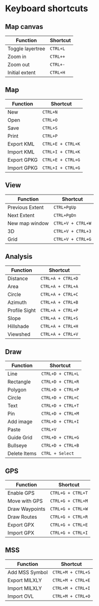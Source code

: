 # Keyboard shortcuts

## Map canvas
| Function         | Shortcut          |
|------------------|-------------------|
| Toggle layertree | `CTRL+L`          |
| Zoom in          | `CTRL++`          |
| Zoom out         | `CTRL+-`          |
| Initial extent   | `CTRL+H`          |

## Map
| Function         | Shortcut          |
|------------------|-------------------|
| New              | `CTRL+N`          |
| Open             | `CTRL+O`          |
| Save             | `CTRL+S`          |
| Print            | `CTRL+P`          |
| Export KML       | `CTRL+E + CTRL+K` |
| Import KML       | `CTRL+I + CTRL+K` |
| Export GPKG      | `CTRL+E + CTRL+G` |
| Import GPKG      | `CTRL+I + CTRL+G` |

## View
| Function         | Shortcut          |
|------------------|-------------------|
| Previous Extent  | `CTRL+PgUp`       |
| Next Extent      | `CTRL+PgDn`       |
| New map window   | `CTRL+V + CTRL+W` |
| 3D               | `CTRL+V + CTRL+3` |
| Grid             | `CTRL+V + CTRL+G` |

## Analysis
| Function         | Shortcut          |
|------------------|-------------------|
| Distance         | `CTRL+A + CTRL+D` |
| Area             | `CTRL+A + CTRL+A` |
| Circle           | `CTRL+A + CTRL+C` |
| Azimuth          | `CTRL+A + CTRL+B` |
| Profile Sight    | `CTRL+A + CTRL+P` |
| Slope            | `CTRL+A + CTRL+S` |
| Hillshade        | `CTRL+A + CTRL+H` |
| Viewshed         | `CTRL+A + CTRL+V` |

## Draw
| Function         | Shortcut          |
|------------------|-------------------|
| Line             | `CTRL+D + CTRL+L` |
| Rectangle        | `CTRL+D + CTRL+R` |
| Polygon          | `CTRL+D + CTRL+P` |
| Circle           | `CTRL+D + CTRL+C` |
| Text             | `CTRL+D + CTRL+T` |
| Pin              | `CTRL+D + CTRL+M` |
| Add image        | `CTRL+D + CTRL+I` |
| Paste            | `CTRL+V`          |
| Guide Grid       | `CTRL+D + CTRL+G` |
| Bullseye         | `CTRL+D + CTRL+B` |
| Delete Items     | `CTRL + Select`   |

## GPS
| Function         | Shortcut          |
|------------------|-------------------|
| Enable GPS       | `CTRL+G + CTRL+T` |
| Move with GPS    | `CTRL+G + CTRL+M` |
| Draw Waypoints   | `CTRL+G + CTRL+W` |
| Draw Routes      | `CTRL+G + CTRL+R` |
| Export GPX       | `CTRL+G + CTRL+E` |
| Import GPX       | `CTRL+G + CTRL+I` |

## MSS
| Function         | Shortcut          |
|------------------|-------------------|
| Add MSS Symbol   | `CTRL+M + CTRL+S` |
| Export MILXLY    | `CTRL+M + CTRL+E` |
| Import MILXLY    | `CTRL+M + CTRL+I` |
| Import OVL       | `CTRL+M + CTRL+O` |
